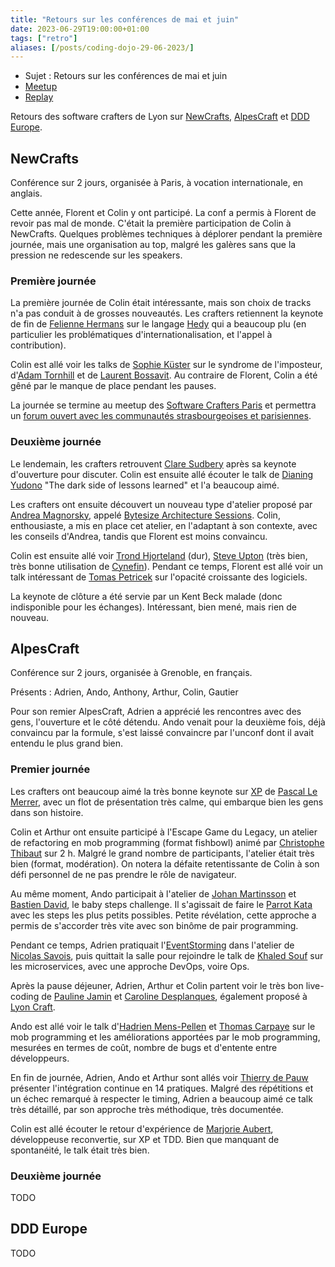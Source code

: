 ```yaml
---
title: "Retours sur les conférences de mai et juin"
date: 2023-06-29T19:00:00+01:00
tags: ["retro"]
aliases: [/posts/coding-dojo-29-06-2023/]
---
```


- Sujet : Retours sur les conférences de mai et juin
- [Meetup](https://www.meetup.com/fr-FR/software-craftsmanship-lyon/events/293586613/)
- [Replay](https://youtu.be/HCN4zu5EZLA)

Retours des software crafters de Lyon sur [NewCrafts](https://ncrafts.io/), [AlpesCraft](https://www.alpescraft.fr/) et [DDD Europe](https://dddeurope.com/).

## NewCrafts

Conférence sur 2 jours, organisée à Paris, à vocation internationale, en anglais.

Cette année, Florent et Colin y ont participé.
La conf a permis à Florent de revoir pas mal de monde.
C'était la première participation de Colin à NewCrafts.
Quelques problèmes techniques à déplorer pendant la première journée, mais une organisation au top, malgré les galères sans que la pression ne redescende sur les speakers.

### Première journée

La première journée de Colin était intéressante, mais son choix de tracks n'a pas conduit à de grosses nouveautés.
Les crafters retiennent la keynote de fin de [Felienne Hermans](https://en.wikipedia.org/wiki/Felienne_Hermans) sur le langage [Hedy](https://www.felienne.com/abouthedy) qui a beaucoup plu (en particulier les problématiques d'internationalisation, et l'appel à contribution).

Colin est allé voir les talks de [Sophie Küster](https://ncrafts.io/speaker/sophiekuster) sur le syndrome de l'imposteur, d'[Adam Tornhill](https://adamtornhill.com/) et de [Laurent Bossavit](https://twitter.com/morendil).
Au contraire de Florent, Colin a été gêné par le manque de place pendant les pauses.

La journée se termine au meetup des [Software Crafters Paris](https://www.meetup.com/fr-FR/paris-software-craftsmanship/events/293467437/) et permettra un [forum ouvert avec les communautés strasbourgeoises et parisiennes](https://www.meetup.com/fr-FR/software-craftsmanship-lyon/events/293586607/).

### Deuxième journée

Le lendemain, les crafters retrouvent [Clare Sudbery](https://mastodon.social/@claresudbery) après sa keynote d'ouverture pour discuter.
Colin est ensuite allé écouter le talk de [Dianing Yudono](https://hachyderm.io/@galihmelon) "The dark side of lessons learned" et l'a beaucoup aimé.

Les crafters ont ensuite découvert un nouveau type d'atelier proposé par [Andrea Magnorsky](https://uk.linkedin.com/in/magnorsky), appelé [Bytesize Architecture Sessions](https://bytesizearchitecturesessions.com/).
Colin, enthousiaste, a mis en place cet atelier, en l'adaptant à son contexte, avec les conseils d'Andrea, tandis que Florent est moins convaincu.

Colin est ensuite allé voir [Trond Hjorteland](https://mastodon.social/@trondhjort) (dur), [Steve Upton](https://twitter.com/Steve_Upton) (très bien, très bonne utilisation de [Cynefin](https://en.wikipedia.org/wiki/Cynefin_framework)).
Pendant ce temps, Florent est allé voir un talk intéressant de [Tomas Petricek](https://tomasp.net/blog/) sur l'opacité croissante des logiciels.

La keynote de clôture a été servie par un Kent Beck malade (donc indisponible pour les échanges). Intéressant, bien mené, mais rien de nouveau.


## AlpesCraft

Conférence sur 2 jours, organisée à Grenoble, en français.

Présents : Adrien, Ando, Anthony, Arthur, Colin, Gautier

Pour son remier AlpesCraft, Adrien a apprécié les rencontres avec des gens, l'ouverture et le côté détendu.
Ando venait pour la deuxième fois, déjà convaincu par la formule, s'est laissé convaincre par l'unconf dont il avait entendu le plus grand bien.

### Premier journée

Les crafters ont beaucoup aimé la très bonne keynote sur [XP](https://fr.wikipedia.org/wiki/Extreme_programming) de [Pascal Le Merrer](https://fr.linkedin.com/in/pascal-le-merrer-872a478), avec un flot de présentation très calme, qui embarque bien les gens dans son histoire.

Colin et Arthur ont ensuite participé à l'Escape Game du Legacy, un atelier de refactoring en mob programming (format fishbowl) animé par [Christophe Thibaut](https://christophethibaut.com/) sur 2 h.
Malgré le grand nombre de participants, l'atelier était très bien (format, modération).
On notera la défaite retentissante de Colin à son défi personnel de ne pas prendre le rôle de navigateur.

Au même moment, Ando participait à l'atelier de [Johan Martinsson](http://twitter.com/johan_alps) et [Bastien David](http://twitter.com/bastien_david), le baby steps challenge.
Il s'agissait de faire le [Parrot Kata](https://github.com/klnjmm/refactoring-kata-parrot) avec les steps les plus petits possibles. 
Petite révélation, cette approche a permis de s'accorder très vite avec son binôme de pair programming.

Pendant ce temps, Adrien pratiquait l'[EventStorming](https://en.wikipedia.org/wiki/Event_storming) dans l'atelier de [Nicolas Savois](https://twitter.com/NicoSavois), puis quittait la salle pour rejoindre le talk de [Khaled Souf](https://www.linkedin.com/in/khaledsouf/) sur les microservices, avec une approche DevOps, voire Ops.

Après la pause déjeuner, Adrien, Arthur et Colin partent voir le très bon live-coding de [Pauline Jamin](https://fr.linkedin.com/in/paulinejamin/) et [Caroline Desplanques](https://fr.linkedin.com/in/caroline-desplanques), également proposé à [Lyon Craft](https://lyon-craft.fr/).

Ando est allé voir le talk d'[Hadrien Mens-Pellen](https://twitter.com/@HadrienMP) et [Thomas Carpaye](https://www.linkedin.com/in/thomascarpaye/) sur le mob programming et les améliorations apportées par le mob programming, mesurées en termes de coût, nombre de bugs et d'entente entre développeurs.

En fin de journée, Adrien, Ando et Arthur sont allés voir [Thierry de Pauw](https://twitter.com/tdpauw) présenter l'intégration continue en 14 pratiques. Malgré des répétitions et un échec remarqué à respecter le timing, Adrien a beaucoup aimé ce talk très détaillé, par son approche très méthodique, très documentée.

Colin est allé écouter le retour d'expérience de [Marjorie Aubert](https://www.linkedin.com/in/marjorie-aubert-full-stack-developer/), développeuse reconvertie, sur XP et TDD.
Bien que manquant de spontanéité, le talk était très bien.

### Deuxième journée

TODO

## DDD Europe

TODO

